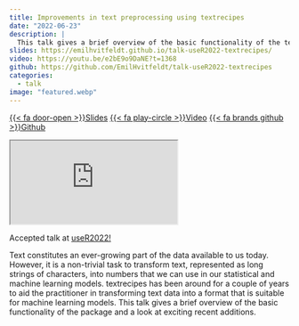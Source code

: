 ```yaml
---
title: Improvements in text preprocessing using textrecipes
date: "2022-06-23"
description: |
  This talk gives a brief overview of the basic functionality of the textrecipes package and a look at exciting recent additions.
slides: https://emilhvitfeldt.github.io/talk-useR2022-textrecipes/
video: https://youtu.be/e2bE9o9DaNE?t=1368
github: https://github.com/EmilHvitfeldt/talk-useR2022-textrecipes
categories:
  - talk
image: "featured.webp"
---
```






<a href="https://emilhvitfeldt.github.io/talk-useR2022-textrecipes/" class="listing-slides btn-links">{{< fa door-open >}}Slides<a>
<a href="https://youtu.be/e2bE9o9DaNE?t=1368" class="listing-video btn-links">{{< fa play-circle >}}Video<a>
<a href="https://github.com/EmilHvitfeldt/talk-useR2022-textrecipes" class="listing-github btn-links">{{< fa brands github >}}Github<a>
      
<iframe class="slide-deck" src="https://emilhvitfeldt.github.io/talk-useR2022-textrecipes/"></iframe>

Accepted talk at [useR2022!](https://user2022.r-project.org/)

Text constitutes an ever-growing part of the data available to us today. However, it is a non-trivial task to transform text, represented as long strings of characters, into numbers that we can use in our statistical and machine learning models. textrecipes has been around for a couple of years to aid the practitioner in transforming text data into a format that is suitable for machine learning models. This talk gives a brief overview of the basic functionality of the package and a look at exciting recent additions.
